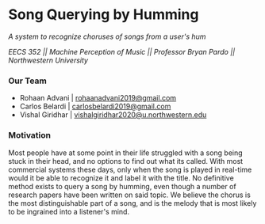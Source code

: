 # Song Querying by Humming
*A system to recognize choruses of songs from a user's hum*  
  
*EECS 352 || Machine Perception of Music || Professor Bryan Pardo || Northwestern University*

### Our Team
- Rohaan Advani | rohaanadvani2019@gmail.com
- Carlos Belardi | carlosbelardi2019@gmail.com
- Vishal Giridhar | vishalgiridhar2020@u.northwestern.edu

### Motivation
Most people have at some point in their life struggled with a song being stuck in their head, and no options to find out what its called. With most commercial systems these days, only when the song is played in real-time would it be able to recognize it and label it with the title. No definitive method exists to query a song by humming, even though a number of research papers have been written on said topic. We believe the chorus is the most distinguishable part of a song, and is the melody that is most likely to be ingrained into a listener's mind.
